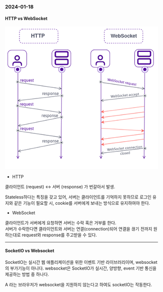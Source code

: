 ### 2024-01-18

#### HTTP vs WebSocket

<img src="./httpVSwebsocket_01.png">

* HTTP<br>

클라이언트 (request) ↔ 서버 (response) 가 번갈아서 발생.<br>

Stateless하다는 특징을 갖고 있어, 서버는 클라이언트를 기억하지 못하므로 로그인 유지와 같은 기능이 필요할 시, cookie를 서버에게 보내는 방식으로 유지하여야 한다.



* WebSocket

클라이언트가 서버에게 요청하면 서버는 수락 혹은 거부를 한다.<br>
서버가 수락한다면 클라이언트와 서버는 연결(connection)되어 연결을 끊기 전까지 원하는대로 request와 response를 주고받을 수 있다.<br>



---

#### SocketIO vs Websocket
SocketIO는 실시간 웹 애플리케이션을 위한 이벤트 기반 라이브러리이며, websocket의 부가기능이 아니다.
websocket은 SocketIO가 실시간, 양방향, event 기반 통신을 제공하는 방법 중 하나다.

A 라는 브라우저가 websocket을 지원하지 않는다고 하여도 socketIO는 작동한다.